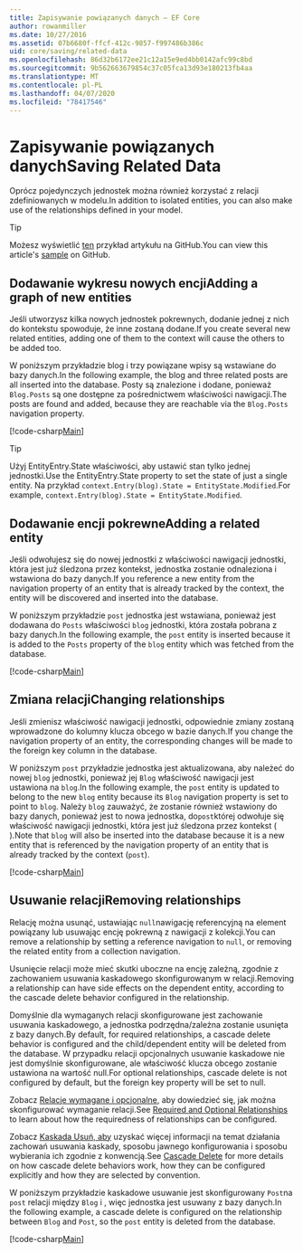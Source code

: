 ```yaml
---
title: Zapisywanie powiązanych danych — EF Core
author: rowanmiller
ms.date: 10/27/2016
ms.assetid: 07b6680f-ffcf-412c-9857-f997486b386c
uid: core/saving/related-data
ms.openlocfilehash: 86d32b6172ee21c12a15e9ed4bb0142afc99c8bd
ms.sourcegitcommit: 9b562663679854c37c05fca13d93e180213fb4aa
ms.translationtype: MT
ms.contentlocale: pl-PL
ms.lasthandoff: 04/07/2020
ms.locfileid: "78417546"
---
```

# <a name="saving-related-data"></a><span data-ttu-id="9e165-102">Zapisywanie powiązanych danych</span><span class="sxs-lookup"><span data-stu-id="9e165-102">Saving Related Data</span></span>

<span data-ttu-id="9e165-103">Oprócz pojedynczych jednostek można również korzystać z relacji zdefiniowanych w modelu.</span><span class="sxs-lookup"><span data-stu-id="9e165-103">In addition to isolated entities, you can also make use of the relationships defined in your model.</span></span>

> [!TIP]  
> <span data-ttu-id="9e165-104">Możesz wyświetlić [ten](https://github.com/dotnet/EntityFramework.Docs/tree/master/samples/core/Saving/RelatedData/) przykład artykułu na GitHub.</span><span class="sxs-lookup"><span data-stu-id="9e165-104">You can view this article's [sample](https://github.com/dotnet/EntityFramework.Docs/tree/master/samples/core/Saving/RelatedData/) on GitHub.</span></span>

## <a name="adding-a-graph-of-new-entities"></a><span data-ttu-id="9e165-105">Dodawanie wykresu nowych encji</span><span class="sxs-lookup"><span data-stu-id="9e165-105">Adding a graph of new entities</span></span>

<span data-ttu-id="9e165-106">Jeśli utworzysz kilka nowych jednostek pokrewnych, dodanie jednej z nich do kontekstu spowoduje, że inne zostaną dodane.</span><span class="sxs-lookup"><span data-stu-id="9e165-106">If you create several new related entities, adding one of them to the context will cause the others to be added too.</span></span>

<span data-ttu-id="9e165-107">W poniższym przykładzie blog i trzy powiązane wpisy są wstawiane do bazy danych.</span><span class="sxs-lookup"><span data-stu-id="9e165-107">In the following example, the blog and three related posts are all inserted into the database.</span></span> <span data-ttu-id="9e165-108">Posty są znalezione i dodane, ponieważ `Blog.Posts` są one dostępne za pośrednictwem właściwości nawigacji.</span><span class="sxs-lookup"><span data-stu-id="9e165-108">The posts are found and added, because they are reachable via the `Blog.Posts` navigation property.</span></span>

[!code-csharp[Main](../../../samples/core/Saving/RelatedData/Sample.cs#AddingGraphOfEntities)]

> [!TIP]  
> <span data-ttu-id="9e165-109">Użyj EntityEntry.State właściwości, aby ustawić stan tylko jednej jednostki.</span><span class="sxs-lookup"><span data-stu-id="9e165-109">Use the EntityEntry.State property to set the state of just a single entity.</span></span> <span data-ttu-id="9e165-110">Na przykład `context.Entry(blog).State = EntityState.Modified`.</span><span class="sxs-lookup"><span data-stu-id="9e165-110">For example, `context.Entry(blog).State = EntityState.Modified`.</span></span>

## <a name="adding-a-related-entity"></a><span data-ttu-id="9e165-111">Dodawanie encji pokrewne</span><span class="sxs-lookup"><span data-stu-id="9e165-111">Adding a related entity</span></span>

<span data-ttu-id="9e165-112">Jeśli odwołujesz się do nowej jednostki z właściwości nawigacji jednostki, która jest już śledzona przez kontekst, jednostka zostanie odnaleziona i wstawiona do bazy danych.</span><span class="sxs-lookup"><span data-stu-id="9e165-112">If you reference a new entity from the navigation property of an entity that is already tracked by the context, the entity will be discovered and inserted into the database.</span></span>

<span data-ttu-id="9e165-113">W poniższym przykładzie `post` jednostka jest wstawiana, ponieważ jest dodawana do `Posts` właściwości `blog` jednostki, która została pobrana z bazy danych.</span><span class="sxs-lookup"><span data-stu-id="9e165-113">In the following example, the `post` entity is inserted because it is added to the `Posts` property of the `blog` entity which was fetched from the database.</span></span>

[!code-csharp[Main](../../../samples/core/Saving/RelatedData/Sample.cs#AddingRelatedEntity)]

## <a name="changing-relationships"></a><span data-ttu-id="9e165-114">Zmiana relacji</span><span class="sxs-lookup"><span data-stu-id="9e165-114">Changing relationships</span></span>

<span data-ttu-id="9e165-115">Jeśli zmienisz właściwość nawigacji jednostki, odpowiednie zmiany zostaną wprowadzone do kolumny klucza obcego w bazie danych.</span><span class="sxs-lookup"><span data-stu-id="9e165-115">If you change the navigation property of an entity, the corresponding changes will be made to the foreign key column in the database.</span></span>

<span data-ttu-id="9e165-116">W poniższym `post` przykładzie jednostka jest aktualizowana, aby należeć do nowej `blog` jednostki, ponieważ jej `Blog` właściwość nawigacji jest ustawiona na `blog`.</span><span class="sxs-lookup"><span data-stu-id="9e165-116">In the following example, the `post` entity is updated to belong to the new `blog` entity because its `Blog` navigation property is set to point to `blog`.</span></span> <span data-ttu-id="9e165-117">Należy `blog` zauważyć, że zostanie również wstawiony do bazy danych, ponieważ jest to nowa jednostka, do`post`której odwołuje się właściwość nawigacji jednostki, która jest już śledzona przez kontekst ( ).</span><span class="sxs-lookup"><span data-stu-id="9e165-117">Note that `blog` will also be inserted into the database because it is a new entity that is referenced by the navigation property of an entity that is already tracked by the context (`post`).</span></span>

[!code-csharp[Main](../../../samples/core/Saving/RelatedData/Sample.cs#ChangingRelationships)]

## <a name="removing-relationships"></a><span data-ttu-id="9e165-118">Usuwanie relacji</span><span class="sxs-lookup"><span data-stu-id="9e165-118">Removing relationships</span></span>

<span data-ttu-id="9e165-119">Relację można usunąć, ustawiając `null`nawigację referencyjną na element powiązany lub usuwając encję pokrewną z nawigacji z kolekcji.</span><span class="sxs-lookup"><span data-stu-id="9e165-119">You can remove a relationship by setting a reference navigation to `null`, or removing the related entity from a collection navigation.</span></span>

<span data-ttu-id="9e165-120">Usunięcie relacji może mieć skutki uboczne na encję zależną, zgodnie z zachowaniem usuwania kaskadowego skonfigurowanym w relacji.</span><span class="sxs-lookup"><span data-stu-id="9e165-120">Removing a relationship can have side effects on the dependent entity, according to the cascade delete behavior configured in the relationship.</span></span>

<span data-ttu-id="9e165-121">Domyślnie dla wymaganych relacji skonfigurowane jest zachowanie usuwania kaskadowego, a jednostka podrzędna/zależna zostanie usunięta z bazy danych.</span><span class="sxs-lookup"><span data-stu-id="9e165-121">By default, for required relationships, a cascade delete behavior is configured and the child/dependent entity will be deleted from the database.</span></span> <span data-ttu-id="9e165-122">W przypadku relacji opcjonalnych usuwanie kaskadowe nie jest domyślnie skonfigurowane, ale właściwość klucza obcego zostanie ustawiona na wartość null.</span><span class="sxs-lookup"><span data-stu-id="9e165-122">For optional relationships, cascade delete is not configured by default, but the foreign key property will be set to null.</span></span>

<span data-ttu-id="9e165-123">Zobacz [Relacje wymagane i opcjonalne,](../modeling/relationships.md#required-and-optional-relationships) aby dowiedzieć się, jak można skonfigurować wymaganie relacji.</span><span class="sxs-lookup"><span data-stu-id="9e165-123">See [Required and Optional Relationships](../modeling/relationships.md#required-and-optional-relationships) to learn about how the requiredness of relationships can be configured.</span></span>

<span data-ttu-id="9e165-124">Zobacz [Kaskada Usuń, aby](cascade-delete.md) uzyskać więcej informacji na temat działania zachowań usuwania kaskady, sposobu jawnego konfigurowania i sposobu wybierania ich zgodnie z konwencją.</span><span class="sxs-lookup"><span data-stu-id="9e165-124">See [Cascade Delete](cascade-delete.md) for more details on how cascade delete behaviors work, how they can be configured explicitly and  how they are selected by convention.</span></span>

<span data-ttu-id="9e165-125">W poniższym przykładzie kaskadowe usuwanie jest skonfigurowany `Post`na `post` relacji między `Blog` i , więc jednostka jest usuwany z bazy danych.</span><span class="sxs-lookup"><span data-stu-id="9e165-125">In the following example, a cascade delete is configured on the relationship between `Blog` and `Post`, so the `post` entity is deleted from the database.</span></span>

[!code-csharp[Main](../../../samples/core/Saving/RelatedData/Sample.cs#RemovingRelationships)]
